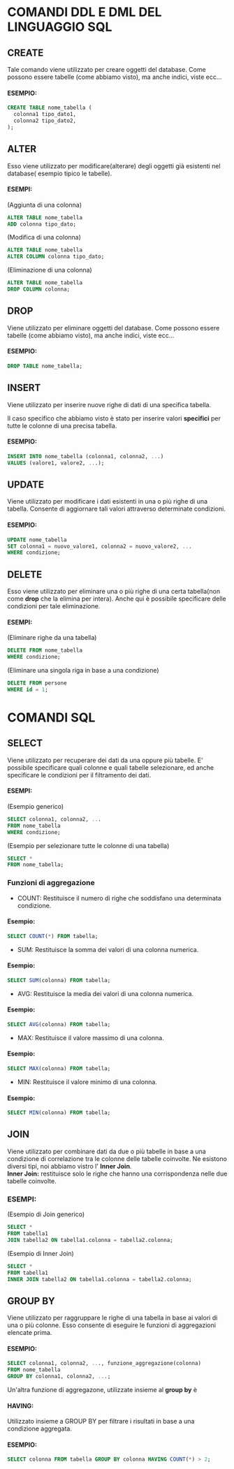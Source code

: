 # COMANDI DDL E DML DEL LINGUAGGIO SQL

## CREATE
Tale comando viene utilizzato per creare oggetti del database. Come possono essere tabelle (come abbiamo visto), ma anche indici, viste ecc...

#### ESEMPIO:

```sql
CREATE TABLE nome_tabella (
  colonna1 tipo_dato1,
  colonna2 tipo_dato2,
);
```

## ALTER
Esso viene utilizzato per modificare(alterare) degli oggetti già esistenti nel database( esempio tipico le tabelle).

#### ESEMPI:

(Aggiunta di una colonna)
```sql
ALTER TABLE nome_tabella
ADD colonna tipo_dato;
```

(Modifica di una colonna)
```sql
ALTER TABLE nome_tabella
ALTER COLUMN colonna tipo_dato;
```

(Eliminazione di una colonna)
```sql
ALTER TABLE nome_tabella
DROP COLUMN colonna;
```

## DROP
Viene utilizzato per eliminare oggetti del database. Come possono essere tabelle (come abbiamo visto), ma anche indici, viste ecc...

#### ESEMPIO:
```sql
DROP TABLE nome_tabella;
```

## INSERT
Viene utilizzato per inserire nuove righe di dati di una specifica tabella.

Il caso specifico che abbiamo visto è stato per inserire valori **specifici** per tutte le colonne di una precisa tabella.

#### ESEMPIO:
```sql
INSERT INTO nome_tabella (colonna1, colonna2, ...)
VALUES (valore1, valore2, ...);
```

## UPDATE
Viene utilizzato per modificare i dati esistenti in una o più righe di una tabella. Consente di aggiornare tali valori attraverso determinate condizioni.

#### ESEMPIO:
```sql
UPDATE nome_tabella
SET colonna1 = nuovo_valore1, colonna2 = nuovo_valore2, ...
WHERE condizione;
```

## DELETE
Esso viene utilizzato per eliminare una o più righe di una certa tabella(non come **drop** che la elimina per intera). Anche qui è possibile specificare delle condizioni per tale eliminazione.

#### ESEMPI:

(Eliminare righe da una tabella)
```sql
DELETE FROM nome_tabella
WHERE condizione;
```

(Eliminare una singola riga in base a una condizione)
```sql
DELETE FROM persone
WHERE id = 1;
```

# COMANDI SQL

## SELECT
Viene utilizzato per recuperare dei dati da una oppure più tabelle.
E' possibile specificare quali colonne e quali tabelle selezionare, ed anche specificare le condizioni per il filtramento dei dati. 

#### ESEMPI:

(Esempio generico)
```sql
SELECT colonna1, colonna2, ...
FROM nome_tabella
WHERE condizione;
```

(Esempio per selezionare tutte le colonne di una tabella)
```sql
SELECT *
FROM nome_tabella;
```

### Funzioni di aggregazione
- COUNT: Restituisce il numero di righe che soddisfano una determinata condizione.
#### Esempio: 
```sql
SELECT COUNT(*) FROM tabella;
```

- SUM: Restituisce la somma dei valori di una colonna numerica.
#### Esempio: 
```sql
SELECT SUM(colonna) FROM tabella;
```

- AVG: Restituisce la media dei valori di una colonna numerica.
#### Esempio: 
```sql
SELECT AVG(colonna) FROM tabella;
```

- MAX: Restituisce il valore massimo di una colonna.
#### Esempio: 
```sql
SELECT MAX(colonna) FROM tabella;
```

- MIN: Restituisce il valore minimo di una colonna.
#### Esempio:
```sql
SELECT MIN(colonna) FROM tabella;
```

## JOIN 
Viene utilizzato per combinare dati da due o più tabelle in base a una condizione di correlazione tra le colonne delle tabelle coinvolte.
Ne esistono diversi tipi, noi abbiamo vistro l' **Inner Join**.<br>
**Inner Join:** restituisce solo le righe che hanno una corrispondenza nelle due tabelle coinvolte.

### ESEMPI:

(Esempio di Join generico)
```sql
SELECT *
FROM tabella1
JOIN tabella2 ON tabella1.colonna = tabella2.colonna;
```

(Esempio di Inner Join)
```sql
SELECT *
FROM tabella1
INNER JOIN tabella2 ON tabella1.colonna = tabella2.colonna;
```

## GROUP BY
Viene utilizzato per raggruppare le righe di una tabella in base ai valori di una o più colonne. Esso consente di eseguire le funzioni di aggregazioni elencate prima.

#### ESEMPIO:
```sql
SELECT colonna1, colonna2, ..., funzione_aggregazione(colonna)
FROM nome_tabella
GROUP BY colonna1, colonna2, ...;
```
Un'altra funzione di aggregazone, utilizzate insieme al **group by** è

#### HAVING: 
Utilizzato insieme a GROUP BY per filtrare i risultati in base a una condizione aggregata.
#### ESEMPIO: 
```sql
SELECT colonna FROM tabella GROUP BY colonna HAVING COUNT(*) > 2;
```






